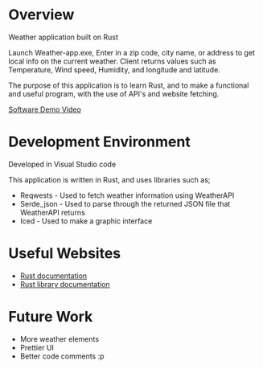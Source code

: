 # Overview

Weather application built on Rust

Launch Weather-app.exe, Enter in a zip code, city name, or address to get local info on the current weather. 
Client returns values such as Temperature, Wind speed, Humidity, and longitude and latitude.

The purpose of this application is to learn Rust, and to make a functional and useful program, with the use of API's and website fetching.

[Software Demo Video](https://youtu.be/qDqzN4YRofU)

# Development Environment

Developed in Visual Studio code

This application is written in Rust, and uses libraries such as;
- Reqwests - Used to fetch weather information using WeatherAPI
- Serde_json - Used to parse through the returned JSON file that WeatherAPI returns
- Iced - Used to make a graphic interface

# Useful Websites

- [Rust documentation](https://doc.rust-lang.org/rust-by-example/index.html)
- [Rust library documentation](https://docs.rs/)

# Future Work

- More weather elements
- Prettier UI
- Better code comments :p
